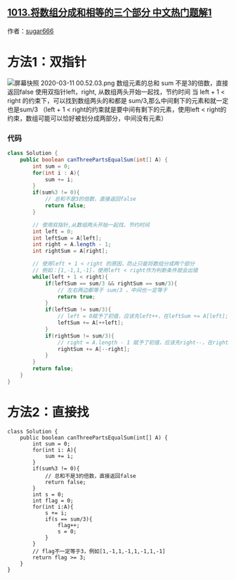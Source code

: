 ## [1013.将数组分成和相等的三个部分 中文热门题解1](https://leetcode.cn/problems/partition-array-into-three-parts-with-equal-sum/solutions/100000/java-shi-yong-shuang-zhi-zhen-by-sugar-31)

作者：[sugar666](https://leetcode.cn/u/sugar666)
# 方法1：双指针

![屏幕快照 2020-03-11 00.52.03.png](https://pic.leetcode-cn.com/f2d46e1c27d179ffe18581813aae885d0d98ed79d7277c835a6108542c742c14-%E5%B1%8F%E5%B9%95%E5%BF%AB%E7%85%A7%202020-03-11%2000.52.03.png)
数组元素的总和 sum 不是3的倍数，直接返回false
使用双指针left，right, 从数组两头开始一起找，节约时间
当 left + 1 < right 的约束下，可以找到数组两头的和都是 sum/3,那么中间剩下的元素和就一定也是sum/3
（left + 1 < right的约束就是要中间有剩下的元素，使用left < right的约束，数组可能可以恰好被划分成两部分，中间没有元素）

### 代码

```java
class Solution {
    public boolean canThreePartsEqualSum(int[] A) {
        int sum = 0;
        for(int i : A){
            sum += i;
        }
        if(sum%3 != 0){
            // 总和不是3的倍数，直接返回false
            return false;
        }

        // 使用双指针,从数组两头开始一起找，节约时间
        int left = 0;
        int leftSum = A[left];
        int right = A.length - 1;
        int rightSum = A[right];

        // 使用left + 1 < right 的原因，防止只能将数组分成两个部分
        // 例如：[1,-1,1,-1]，使用left < right作为判断条件就会出错
        while(left + 1 < right){
            if(leftSum == sum/3 && rightSum == sum/3){
                // 左右两边都等于 sum/3 ，中间也一定等于
                return true;
            }
            if(leftSum != sum/3){
                // left = 0赋予了初值，应该先left++，在leftSum += A[left];
                leftSum += A[++left];
            }
            if(rightSum != sum/3){
                // right = A.length - 1 赋予了初值，应该先right--，在rightSum += A[right];
                rightSum += A[--right];
            }
        }
        return false;  
    }
}
```

# 方法2：直接找
```
class Solution {
    public boolean canThreePartsEqualSum(int[] A) {
        int sum = 0;
        for(int i: A){
            sum += i;
        }
        if(sum%3 != 0){
            // 总和不是3的倍数，直接返回false
            return false;
        }
        int s = 0;
        int flag = 0;
        for(int i:A){
            s += i;
            if(s == sum/3){
                flag++;
                s = 0;
            }
        }
        // flag不一定等于3，例如[1,-1,1,-1,1,-1,1,-1]
        return flag >= 3;
    }
}
```

